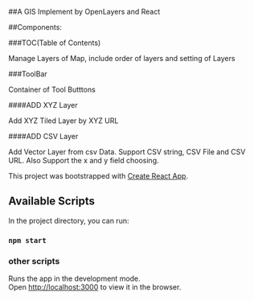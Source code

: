 ##A GIS Implement by OpenLayers and React

##Components:

###TOC(Table of Contents)

Manage Layers of Map, include order of layers and setting of Layers

###ToolBar

Container of Tool Butttons

####ADD XYZ Layer

Add XYZ Tiled Layer by XYZ URL

####ADD CSV Layer

Add Vector Layer from csv Data. Support CSV string, CSV File and CSV URL.
Also Support the x and y field choosing.


This project was bootstrapped with [Create React App](https://github.com/facebook/create-react-app).

## Available Scripts

In the project directory, you can run:

### `npm start`

### other scripts

Runs the app in the development mode.<br>
Open [http://localhost:3000](http://localhost:3000) to view it in the browser.
